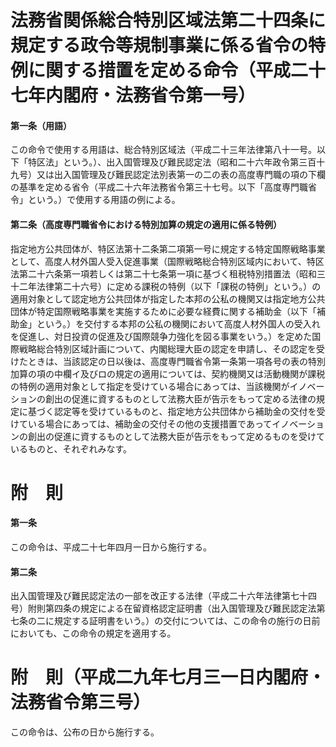 # 法務省関係総合特別区域法第二十四条に規定する政令等規制事業に係る省令の特例に関する措置を定める命令（平成二十七年内閣府・法務省令第一号）
#### 第一条（用語）
この命令で使用する用語は、総合特別区域法（平成二十三年法律第八十一号。以下「特区法」という。）、出入国管理及び難民認定法（昭和二十六年政令第三百十九号）又は出入国管理及び難民認定法別表第一の二の表の高度専門職の項の下欄の基準を定める省令（平成二十六年法務省令第三十七号。以下「高度専門職省令」という。）で使用する用語の例による。
#### 第二条（高度専門職省令における特別加算の規定の適用に係る特例）
指定地方公共団体が、特区法第十二条第二項第一号に規定する特定国際戦略事業として、高度人材外国人受入促進事業（国際戦略総合特別区域内において、特区法第二十六条第一項若しくは第二十七条第一項に基づく租税特別措置法（昭和三十二年法律第二十六号）に定める課税の特例（以下「課税の特例」という。）の適用対象として認定地方公共団体が指定した本邦の公私の機関又は指定地方公共団体が特定国際戦略事業を実施するために必要な経費に関する補助金（以下「補助金」という。）を交付する本邦の公私の機関において高度人材外国人の受入れを促進し、対日投資の促進及び国際競争力強化を図る事業をいう。）を定めた国際戦略総合特別区域計画について、内閣総理大臣の認定を申請し、その認定を受けたときは、当該認定の日以後は、高度専門職省令第一条第一項各号の表の特別加算の項の中欄イ及びロの規定の適用については、契約機関又は活動機関が課税の特例の適用対象として指定を受けている場合にあっては、当該機関がイノベーションの創出の促進に資するものとして法務大臣が告示をもって定める法律の規定に基づく認定等を受けているものと、指定地方公共団体から補助金の交付を受けている場合にあっては、補助金の交付その他の支援措置であってイノベーションの創出の促進に資するものとして法務大臣が告示をもって定めるものを受けているものと、それぞれみなす。
# 附　則
#### 第一条
この命令は、平成二十七年四月一日から施行する。
#### 第二条
出入国管理及び難民認定法の一部を改正する法律（平成二十六年法律第七十四号）附則第四条の規定による在留資格認定証明書（出入国管理及び難民認定法第七条の二に規定する証明書をいう。）の交付については、この命令の施行の日前においても、この命令の規定を適用する。
# 附　則（平成二九年七月三一日内閣府・法務省令第三号）
この命令は、公布の日から施行する。
